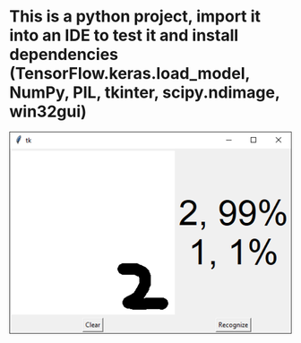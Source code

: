 # This is a python project, import it into an IDE to test it and install dependencies (TensorFlow.keras.load_model, NumPy, PIL, tkinter, scipy.ndimage, win32gui)
![The wonders of pre-processing](https://github.com/DavidHelmeczi/DigitRec-NeuralNetwork/blob/master/image.png)
